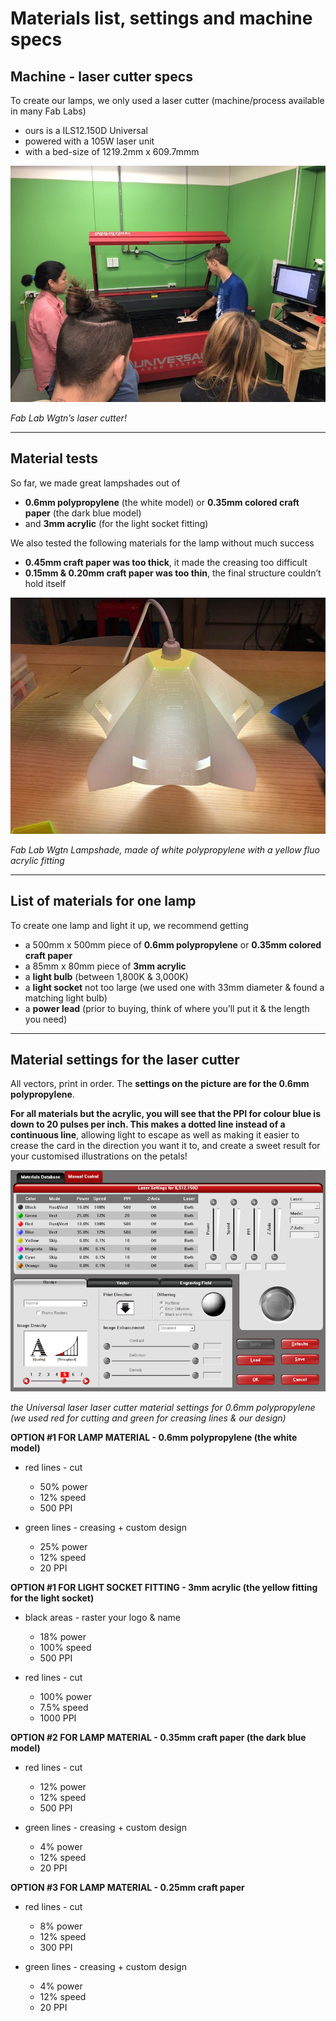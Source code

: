 # Materials list, settings and machine specs


## **Machine - laser cutter specs**

To create our lamps, we only used a laser cutter (machine/process available in many Fab Labs)

- ours is a ILS12.150D Universal
- powered with a 105W laser unit
- with a bed-size of 1219.2mm x 609.7mmm

![](/images/image20.jpg)

*Fab Lab Wgtn’s laser cutter!*

----------
## **Material tests**

So far, we made great lampshades out of

- **0.6mm polypropylene** (the white model) or **0.35mm colored craft paper** (the dark blue model)
- and **3mm acrylic** (for the light socket fitting)

We also tested the following materials for the lamp without much success

- **0.45mm craft paper was too thick**, it made the creasing too difficult
- **0.15mm & 0.20mm craft paper was too thin**, the final structure couldn’t hold itself

![](/images/image9.jpg)

*Fab Lab Wgtn Lampshade, made of white polypropylene with a yellow fluo acrylic fitting*


----------
## **List of materials for one lamp**

To create one lamp and light it up, we recommend getting

- a 500mm x 500mm piece of **0.6mm polypropylene** or **0.35mm colored craft paper**
- a 85mm x 80mm piece of **3mm acrylic**
- a **light bulb** (between 1,800K & 3,000K)
- a **light socket** not too large (we used one with 33mm diameter & found a matching light bulb)
- a **power lead** (prior to buying, think of where you’ll put it & the length you need)



----------
## **Material settings for the laser cutter**

All vectors, print in order. The **settings on the picture are for the 0.6mm polypropylene**.

**For all materials but the acrylic, you will see that the PPI for colour blue is down to 20 pulses per inch. This makes a dotted line instead of a continuous line**, allowing light to escape as well as making it easier to crease the card in the direction you want it to, and create a sweet result for your customised illustrations on the petals!


![](/images/image4.jpg)

*the Universal laser laser cutter material settings for 0.6mm polypropylene (we used red for cutting and green for creasing lines & our design)*


**OPTION #1 FOR LAMP MATERIAL - 0.6mm polypropylene (the white model)**


- red lines - cut
  - 50% power
  - 12% speed
  - 500 PPI


- green lines - creasing + custom design
  - 25% power
  - 12% speed
  - 20 PPI


**OPTION #1 FOR LIGHT SOCKET FITTING - 3mm acrylic (the yellow fitting for the light socket)**


- black areas - raster your logo & name
  - 18% power
  - 100% speed
  - 500 PPI


- red lines - cut
  - 100% power
  - 7.5% speed
  - 1000 PPI


**OPTION #2 FOR LAMP MATERIAL - 0.35mm craft paper (the dark blue model)**


- red lines - cut
  - 12% power
  - 12% speed
  - 500 PPI


- green lines - creasing + custom design
  - 4% power
  - 12% speed
  - 20 PPI


**OPTION #3 FOR LAMP MATERIAL - 0.25mm craft paper**


- red lines - cut
  - 8% power
  - 12% speed
  - 300 PPI


- green lines - creasing + custom design
  - 4% power
  - 12% speed
  - 20 PPI
